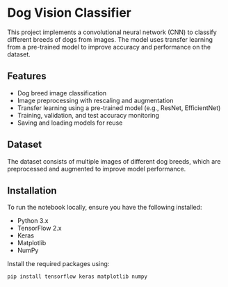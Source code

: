# Dog Vision Classifier

This project implements a convolutional neural network (CNN) to classify different breeds of dogs from images. The model uses transfer learning from a pre-trained model to improve accuracy and performance on the dataset.

## Features
- Dog breed image classification
- Image preprocessing with rescaling and augmentation
- Transfer learning using a pre-trained model (e.g., ResNet, EfficientNet)
- Training, validation, and test accuracy monitoring
- Saving and loading models for reuse

## Dataset
The dataset consists of multiple images of different dog breeds, which are preprocessed and augmented to improve model performance.

## Installation
To run the notebook locally, ensure you have the following installed:
- Python 3.x
- TensorFlow 2.x
- Keras
- Matplotlib
- NumPy

Install the required packages using:
```bash
pip install tensorflow keras matplotlib numpy 

